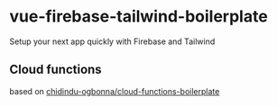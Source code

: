 # vue-firebase-tailwind-boilerplate

Setup your next app quickly with Firebase and Tailwind

## Cloud functions

based on [chidindu-ogbonna/cloud-functions-boilerplate](https://github.com/chidindu-ogbonna/cloud-functions-boilerplate)
